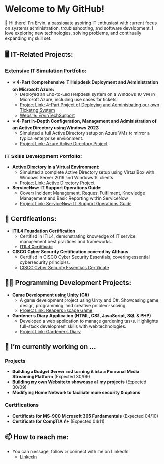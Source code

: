 <h1>Welcome to My GitHub!</h1>

👋 Hi there! I'm Ervin, a passionate aspiring IT enthusiast with current focus on systems administration, troubleshooting, and software development. I love exploring new technologies, solving problems, and continually expanding my skill set.

<h2>🖥️ IT-Related Projects: </h2>
<h3>Extensive IT Simulation Portfolio:</h3>

- <b>⭐ 4-Part Comprehensive IT Helpdesk Deployment and Administration on Microsoft Azure: </b>
  - Deployed an End-to-End Helpdesk system on a Windows 10 VM in Microsoft Azure, including use cases for tickets.
  - [Project Link: 4-Part Project of Deploying and Administrating our own Ticketing System](https://github.com/Ervin-Thorpe/Helpdesk-Ticketing-System)
  - [Website: ErvinTechSupport](https://www.ervintechsupport.com/)
- <b>⭐ 4-Part In-Depth Configuration, Management and Administration of an Active Directory using Windows 2022:</b>
  - Simulated a full Active Directory setup on Azure VMs to mirror a typical enterprise environment.
  - [Project Link: Azure Active Directory Project](https://github.com/Ervin-Thorpe/Active-Directory-VM-Azure)

<h3>IT Skills Development Portfolio:</h3>
  
- <b>Active Directory in a Virtual Environment:</b>
  - Simulated a complete Active Directory setup using VirtualBox with Windows Server 2019 and Windows 10 clients
  - [Project Link: Active Directory Project](https://github.com/Ervin-Thorpe/Active-Directory-Lab)
- <b>ServiceNow: IT Support Operations Guide:</b>
  - Covers Incident Management, Request Fulfilment, Knowledge Management and Basic Reporting within ServiceNow
  - [Project Link: ServiceNow: IT Support Operations Guide](https://github.com/Ervin-Thorpe/ServiceNow-IT-Support-Operations-Guide)
 
<h2>📜 Certifications: </h2>

- <b>ITIL4 Foundation Certification</b>
  - Certified in ITIL4, demonstrating knowledge of IT service management best practices and frameworks.
  - [ITIL4 Certificate](https://imgur.com/a/X9vazz8)
- <b>CISCO Cyber Security Certification covered by Althaus</b>
  - Certified in CISCO Cyber Security Essentials, covering essential cybersecurity principles.
  - [CISCO Cyber Security Essentials Certificate](https://drive.google.com/file/d/1o14QtnsPjYBaP0hQsMZ1S90HSYbORvTV/view?usp=drive_link)

<h2>👨‍💻 Programming Development Projects:</h2>

- <b>Game Development using Unity (C#)</b>
  - A game development project using Unity and C#. Showcasing game design, programming, and creative problem-solving.
  - [Project Link: Reapers Escape Game](https://github.com/Ervin-Thorpe/Reapers-Escape-Game-Demo)
- <b>Gardener's Diary Application (HTML, CSS, JavaScript, SQL & PHP)</b>
  - Developed a web application to manage gardening tasks. Highlights full-stack development skills with web technologies.
  - [Project Link: Gardener's Diary](https://github.com/Ervin-Thorpe/Gardeners-Diary-App)
  
<h2>🔭 I’m currently working on ...</h2>
<h3>Projects</h3>

- <b>Building a Budget Server and turning it into a Personal Media Streaming Platform</b> (Expected 30/09)
- <b>Building my own Website to showcase all my projects</b> (Expected 30/09)
- <b>Modifying Home Network to faciliate more security & options</b>

<h3>Certifications</h3>

- <b>Certificate for MS-900 Microsoft 365 Fundamentals</b> (Expected 04/10) 
- <b>Certificate for CompTIA A+</b> (Expected 04/11)

<h2> 📫 How to reach me:</h2>

- You can message, follow or connect with me on LinkedIn:
  - [LinkedIn](https://www.linkedin.com/in/ervin-thorpe/)
<!--
Here are some ideas to get you started:

- 🔭 I’m currently working on ...
- 🌱 I’m currently learning ...
- 👯 I’m looking to collaborate on ...
- 🤔 I’m looking for help with ...
- 💬 Ask me about ...
- 📫 How to reach me: ...
- 😄 Pronouns: ...
- ⚡ Fun fact: ...
-->
